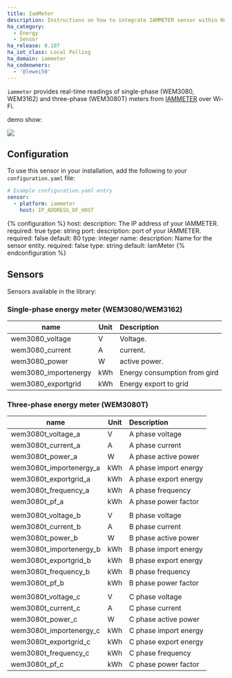 ```yaml
---
title: IamMeter
description: Instructions on how to integrate IAMMETER sensor within Home Assistant.
ha_category:
  - Energy
  - Sensor
ha_release: 0.107
ha_iot_class: Local Polling
ha_domain: iammeter
ha_codeowners:
  - '@lewei50'
---
```


`iammeter` provides real-time readings of single-phase (WEM3080, WEM3162) and three-phase (WEM3080T) meters from [IAMMETER](https://www.iammeter.com) over Wi-Fi.

  
demo show:

<p class='img'>
  <img src='{{site_root}}/images/screenshots/iammeter demo.jpg' />
</p>


## Configuration

To use this sensor in your installation, add the following to your `configuration.yaml` file:

```yaml
# Example configuration.yaml entry
sensor:
  - platform: iammeter
    host: IP_ADDRESS_OF_HOST
```

{% configuration %}
host:
  description: The IP address of your IAMMETER.
  required: true
  type: string
port:
  description: port of your IAMMETER.
  required: false
  default: 80
  type: integer
name:
  description: Name for the sensor entity.
  required: false
  type: string
  default: IamMeter
{% endconfiguration %}

## Sensors

Sensors available in the library:

### Single-phase energy meter (WEM3080/WEM3162)

| name               | Unit | Description                                           |
|--------------------|------|:-----------------------------------------------------------------------------|
| wem3080_voltage       | V    | Voltage.                                     |
| wem3080_current       | A    | current.                                           |
| wem3080_power         | W    | active power.                                    |
| wem3080_importenergy  | kWh  | Energy consumption from gird |
| wem3080_exportgrid    | kWh  | Energy export to grid    |

### Three-phase energy meter (WEM3080T)

| name               | Unit | Description                                           |
|--------------------|------|:-----------------------------------------------------------------------------|
| wem3080t_voltage_a      | V    | A phase voltage       |
| wem3080t_current_a      | A    | A phase current |
| wem3080t_power_a        | W    | A phase active power  |
| wem3080t_importenergy_a | kWh  | A phase import energy |
| wem3080t_exportgrid_a   | kWh  | A phase export energy |
| wem3080t_frequency_a    | kWh  | A phase frequency     |
| wem3080t_pf_a           | kWh  | A phase power factor  |
|                       |      |                |
| wem3080t_voltage_b      | V    | B phase voltage       |
| wem3080t_current_b      | A    | B phase current       |
| wem3080t_power_b        | W    | B phase active power  |
| wem3080t_importenergy_b | kWh  | B phase import energy |
| wem3080t_exportgrid_b   | kWh  | B phase export energy |
| wem3080t_frequency_b    | kWh  | B phase frequency     |
| wem3080t_pf_b           | kWh | B phase power factor  |
|                       |      |                |
| wem3080t_voltage_c      | V    | C phase voltage       |
| wem3080t_current_c      | A    | C phase current |
| wem3080t_power_c        | W    | C phase active power |
| wem3080t_importenergy_c | kWh  | C phase import energy |
| wem3080t_exportgrid_c   | kWh  | C phase export energy |
| wem3080t_frequency_c    | kWh  | C phase frequency |
| wem3080t_pf_c           | kWh  | C phase power factor |
